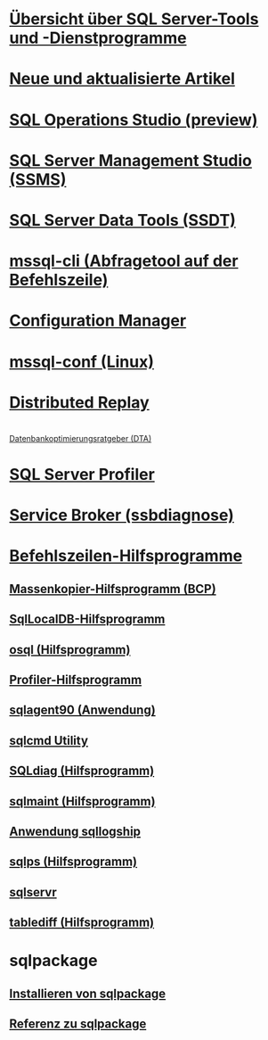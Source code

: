 
# [Übersicht über SQL Server-Tools und -Dienstprogramme](../tools/overview-sql-tools.md)
# [Neue und aktualisierte Artikel](new-updated-tools.md)

# [SQL Operations Studio (preview)](../sql-operations-studio/what-is.md)

# [SQL Server Management Studio (SSMS)](../ssms/download-sql-server-management-studio-ssms.md)

# [SQL Server Data Tools (SSDT)](../ssdt/download-sql-server-data-tools-ssdt.md)

# [mssql-cli (Abfragetool auf der Befehlszeile)](mssql-cli.md)

# [Configuration Manager](../tools/configuration-manager/sql-server-configuration-manager-help.md)
# [mssql-conf (Linux)](../linux/sql-server-linux-configure-mssql-conf.md)
# [Distributed Replay](../tools/distributed-replay/install-distributed-replay-overview.md)
# 
  [Datenbankoptimierungsratgeber (DTA)](../tools/dta/dta-utility.md)
# [SQL Server Profiler](../tools/sql-server-profiler/sql-server-profiler.md)
# [Service Broker (ssbdiagnose)](../tools/ssbdiagnose/ssbdiagnose-utility-service-broker.md)

# [Befehlszeilen-Hilfsprogramme](command-prompt-utility-reference-database-engine.md)  
## [Massenkopier-Hilfsprogramm (BCP)](bcp-utility.md)  
## [SqlLocalDB-Hilfsprogramm](sqllocaldb-utility.md)  
## [osql (Hilfsprogramm)](osql-utility.md)  
## [Profiler-Hilfsprogramm](profiler-utility.md)  
## [sqlagent90 (Anwendung)](sqlagent90-application.md)  
## [sqlcmd Utility](sqlcmd-utility.md)  
## [SQLdiag (Hilfsprogramm)](sqldiag-utility.md)  
## [sqlmaint (Hilfsprogramm)](sqlmaint-utility.md)  
## [Anwendung sqllogship](sqllogship-application.md)  
## [sqlps (Hilfsprogramm)](sqlps-utility.md)  
## [sqlservr](sqlservr-application.md)  
## [tablediff (Hilfsprogramm)](tablediff-utility.md)

# sqlpackage
## [Installieren von sqlpackage](sqlpackage-download.md)
## [Referenz zu sqlpackage](sqlpackage.md)